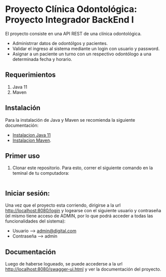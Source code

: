# Proyecto Clínica Odontológica: Proyecto Integrador BackEnd I

El proyecto consiste en una API REST de una clínica odontológica. 
- Administrrar datos de odontólgos y pacientes.
- Validar el ingreso al sistema mediante un login con usuario y password. 
- Asignar a un paciente un turno con un respectivo odontólogo a una determinada fecha y horario.


## Requerimientos
1) Java 11
2) Maven

## Instalación 
Para la instalación de Java y Maven se recomienda la siguiente documentación:
- [Instalacion Java 11](https://www.oracle.com/java/technologies/downloads/#java11) 
- [Instalacion Maven](https://maven.apache.org/download.cgi).

## Primer uso
1) Clonar este repositorio. Para esto, correr el siguiente comando en la teminal de tu computadora:
```

```


## Iniciar sesión:

Una vez que el proyecto esta corriendo, dirigirse a la url [http://localhost:8080/login](http://localhost:8080/login) y logearse con el siguiente usuario y contraseña (el mismo tiene acceso de ADMIN, por lo que podrá acceder a todas las funcionalidades del sistema):
- Usuario --> admin@digital.com
- Contraseña --> admin

## Documentación 

Luego de haberse logueado, se puede accederse a la url [http://localhost:8080/swagger-ui.html](http://localhost:8080/swagger-ui.html) y ver la documentación del proyecto.

